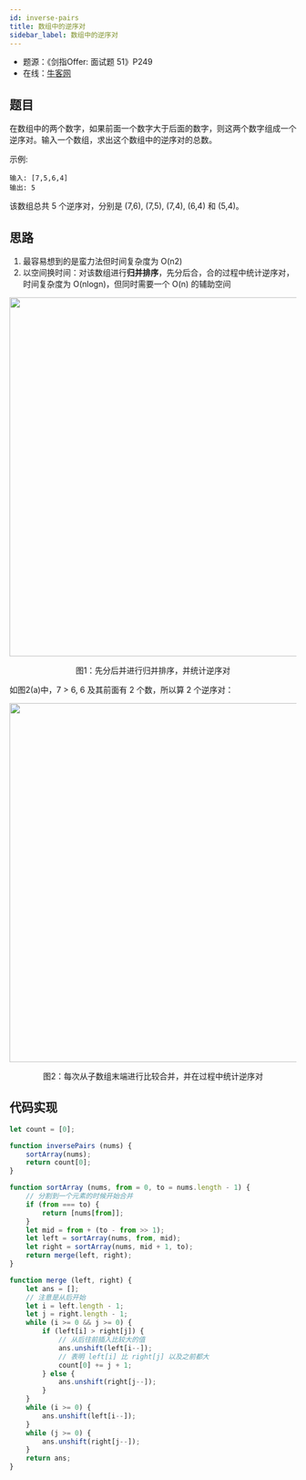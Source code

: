 ```yaml
---
id: inverse-pairs
title: 数组中的逆序对
sidebar_label: 数组中的逆序对
---
```


- 题源：《剑指Offer: 面试题 51》P249
- 在线：[牛客网](https://www.nowcoder.com/practice/96bd6684e04a44eb80e6a68efc0ec6c5)

## 题目

在数组中的两个数字，如果前面一个数字大于后面的数字，则这两个数字组成一个逆序对。输入一个数组，求出这个数组中的逆序对的总数。

示例:

```text
输入: [7,5,6,4]
输出: 5
```

该数组总共 5 个逆序对，分别是 (7,6), (7,5), (7,4), (6,4) 和 (5,4)。

## 思路

1. 最容易想到的是蛮力法但时间复杂度为 O(n2)
2. 以空间换时间：对该数组进行**归并排序**，先分后合，合的过程中统计逆序对，时间复杂度为 O(nlogn)，但同时需要一个 O(n) 的辅助空间

<div align="center">
    <img width="630" src="https://cosmos-x.oss-cn-hangzhou.aliyuncs.com/zX1Diu.png" />
    <p>图1：先分后并进行归并排序，并统计逆序对</p>
</div>

如图2(a)中，7 > 6, 6 及其前面有 2 个数，所以算 2 个逆序对：

<div align="center">
    <img width="630" src="https://cosmos-x.oss-cn-hangzhou.aliyuncs.com/9GHK67.png" />
    <p>图2：每次从子数组末端进行比较合并，并在过程中统计逆序对</p>
</div>

## 代码实现

```js
let count = [0];

function inversePairs (nums) {
    sortArray(nums);
    return count[0];
}

function sortArray (nums, from = 0, to = nums.length - 1) {
    // 分割到一个元素的时候开始合并
    if (from === to) {
        return [nums[from]];
    }
    let mid = from + (to - from >> 1);
    let left = sortArray(nums, from, mid);
    let right = sortArray(nums, mid + 1, to);
    return merge(left, right);
}

function merge (left, right) {
    let ans = [];
    // 注意是从后开始
    let i = left.length - 1;
    let j = right.length - 1;
    while (i >= 0 && j >= 0) {
        if (left[i] > right[j]) {
            // 从后往前插入比较大的值
            ans.unshift(left[i--]);
            // 表明 left[i] 比 right[j] 以及之前都大
            count[0] += j + 1;
        } else {
            ans.unshift(right[j--]);
        }
    }
    while (i >= 0) {
        ans.unshift(left[i--]);
    }
    while (j >= 0) {
        ans.unshift(right[j--]);
    }
    return ans;
}
```
